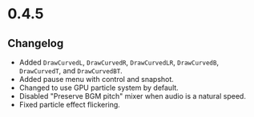 # 0.4.5

## Changelog

- Added `DrawCurvedL`, `DrawCurvedR`, `DrawCurvedLR`, `DrawCurvedB`, `DrawCurvedT`, and `DrawCurvedBT`.
- Added pause menu with control and snapshot.
- Changed to use GPU particle system by default.
- Disabled "Preserve BGM pitch" mixer when audio is a natural speed.
- Fixed particle effect flickering.
